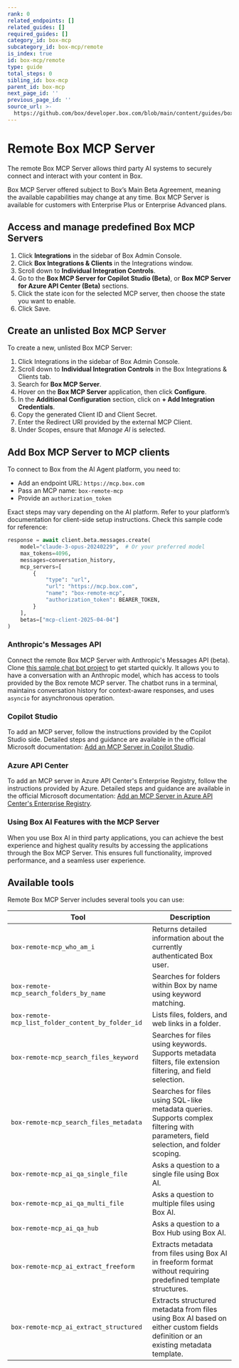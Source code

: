 ```yaml
---
rank: 0
related_endpoints: []
related_guides: []
required_guides: []
category_id: box-mcp
subcategory_id: box-mcp/remote
is_index: true
id: box-mcp/remote
type: guide
total_steps: 0
sibling_id: box-mcp
parent_id: box-mcp
next_page_id: ''
previous_page_id: ''
source_url: >-
  https://github.com/box/developer.box.com/blob/main/content/guides/box-mcp/remote/index.md
---
```

# Remote Box MCP Server

The remote Box MCP Server allows third party AI systems to securely connect and interact with your content in Box.

<Message type='notice'>

Box MCP Server offered subject to Box’s Main Beta Agreement, meaning the available capabilities may change at any time. Box MCP Server is available for customers with Enterprise Plus or Enterprise Advanced plans.

</Message>

## Access and manage predefined Box MCP Servers

1. Click **Integrations** in the sidebar of Box Admin Console. 
2. Click **Box Integrations & Clients** in the Integrations window.
3. Scroll down to **Individual Integration Controls**.
4. Go to the **Box MCP Server for Copilot Studio (Beta)**, or **Box MCP Server for Azure API Center (Beta)** sections. 
5. Click the state icon for the selected MCP server, then choose the state you want to enable.
6. Click Save.

## Create an unlisted Box MCP Server

To create a new, unlisted Box MCP Server:

1. Click Integrations in the sidebar of Box Admin Console.
2. Scroll down to **Individual Integration Controls** in the Box Integrations & Clients tab.
3. Search for **Box MCP Server**. 
4. Hover on the **Box MCP Server** application, then click **Configure**.
5. In the **Additional Configuration** section, click on **+ Add Integration Credentials**.
6. Copy the generated Client ID and Client Secret.
7. Enter the Redirect URI provided by the external MCP Client.
8. Under Scopes, ensure that *Manage AI* is selected.

## Add Box MCP Server to MCP clients

To connect to Box from the AI Agent platform, you need to:

* Add an endpoint URL: `https://mcp.box.com`
* Pass an MCP name: `box-remote-mcp`
* Provide an `authorization_token`

Exact steps may vary depending on the AI platform. Refer to your platform’s documentation for client-side setup instructions. Check this sample code for reference:

```python
response = await client.beta.messages.create(
    model="claude-3-opus-20240229",  # Or your preferred model
    max_tokens=4096,
    messages=conversation_history,
    mcp_servers=[
        {
            "type": "url",
            "url": "https://mcp.box.com",
            "name": "box-remote-mcp",
            "authorization_token": BEARER_TOKEN,
        }
    ],
    betas=["mcp-client-2025-04-04"]
)
```

### Anthropic's Messages API

Connect the remote Box MCP Server with Anthropic's Messages API (beta). Clone [this sample chat bot project](https://github.com/box-community/remote-box-mcp-anthropic) to get started quickly. It allows you to have a conversation with an Anthropic model, which has access to tools provided by the Box remote MCP server. The chatbot runs in a terminal, maintains conversation history for context-aware responses, and uses `asyncio` for asynchronous operation.

### Copilot Studio

To add an MCP server, follow the instructions provided by the Copilot Studio side. Detailed steps and guidance are available in the official Microsoft documentation: [Add an MCP Server in Copilot Studio](https://learn.microsoft.com/en-us/microsoft-copilot-studio/agent-extend-action-mcp#add-tools-from-an-existing-mcp-connector-to-an-agent).

### Azure API Center

To add an MCP server in Azure API Center's Enterprise Registry, follow the instructions provided by Azure. Detailed steps and guidance are available in the official Microsoft documentation: [Add an MCP Server in Azure API Center's Enterprise Registry](https://learn.microsoft.com/en-us/azure/api-center/register-discover-mcp-server).

### Using Box AI Features with the MCP Server

When you use Box AI in third party applications, you can achieve the best experience and highest quality results by accessing the applications through the Box MCP Server. This ensures full functionality, improved performance, and a seamless user experience.

## Available tools

Remote Box MCP Server includes several tools you can use:

| Tool| Description|
|--------|--------|
| `box-remote-mcp_who_am_i`| Returns detailed information about the currently authenticated Box user.|
| `box-remote-mcp_search_folders_by_name`| Searches for folders within Box by name using keyword matching.|
| `box-remote-mcp_list_folder_content_by_folder_id`| Lists files, folders, and web links in a folder. |
| `box-remote-mcp_search_files_keyword`| Searches for files using keywords. Supports metadata filters, file extension filtering, and field selection.|
| `box-remote-mcp_search_files_metadata`| Searches for files using SQL-like metadata queries. Supports complex filtering with parameters, field selection, and folder scoping.|
| `box-remote-mcp_ai_qa_single_file`| Asks a question to a single file using Box AI.|
| `box-remote-mcp_ai_qa_multi_file`| Asks a question to multiple files using Box AI.|
| `box-remote-mcp_ai_qa_hub`| Asks a question to a Box Hub using Box AI.|
| `box-remote-mcp_ai_extract_freeform`| Extracts metadata from files using Box AI in freeform format without requiring predefined template structures.|
| `box-remote-mcp_ai_extract_structured`| Extracts structured metadata from files using Box AI based on either custom fields definition or an existing metadata template.|